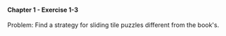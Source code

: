 #### Chapter 1 - Exercise 1-3
Problem: Find a strategy for sliding tile puzzles different from the book's.